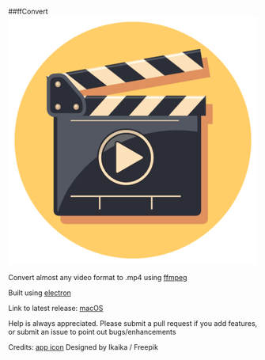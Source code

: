 ##ffConvert
![ffConvert](media/icon.png)

Convert almost any video format to .mp4 using [ffmpeg](https://ffmpeg.org/)

Built using [electron](http://electron.atom.io/)

Link to latest release: [macOS](https://github.com/hanayik/ffConvert/releases/download/1.0.3/macOS.zip)

Help is always appreciated. Please submit a pull request if you add features, or submit an issue to point out bugs/enhancements


Credits: [app icon](http://www.freepik.com) Designed by Ikaika / Freepik
